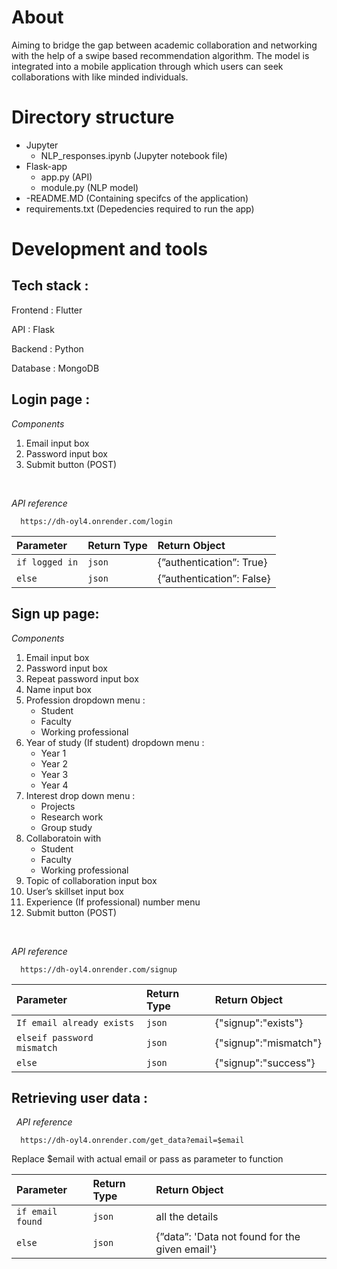 # About

Aiming to bridge the gap between academic collaboration and networking with the help of a swipe based recommendation algorithm. The model is integrated into a mobile application through which users can seek collaborations with like minded individuals.  

# Directory structure
- Jupyter
  - NLP_responses.ipynb (Jupyter notebook file)
- Flask-app
  - app.py (API)
  - module.py (NLP model)
- -README.MD (Containing specifcs of the application)
- requirements.txt (Depedencies required to run the app)
 

# Development and tools

## Tech stack :

Frontend : Flutter

API : Flask

Backend : Python 

Database : MongoDB

## Login page :
*Components*

1. Email input box
2. Password input box
3. Submit button (POST)

&nbsp;

*API reference*

```http (POST)
  https://dh-oyl4.onrender.com/login
```

| Parameter | Return Type     | Return Object                  |
| :-------- | :------- | :-------------------------------- |
| `if logged in`      | `json` | {”authentication”: True}|
| `else`      | `json` | {”authentication”: False}|



## Sign up page:

*Components*

1. Email input box
2. Password input box
3. Repeat password input box
4. Name input box
5. Profession dropdown menu :
    - Student
    - Faculty
    - Working professional
6. Year of study (If student) dropdown menu :
    - Year 1
    - Year 2
    - Year 3
    - Year 4
7. Interest drop down menu :
    - Projects
    - Research work
    - Group study
8. Collaboratoin with
    - Student
    - Faculty
    - Working professional
9. Topic of collaboration input box
10. User’s skillset input box
11. Experience (If professional) number menu 
12. Submit button (POST)

&nbsp;

*API reference*

```http (POST)
  https://dh-oyl4.onrender.com/signup
```

| Parameter | Return Type     | Return Object                      |
| :-------- | :------- | :-------------------------------- |
| `If email already exists`      | `json` | {"signup":"exists"} |
| `elseif password mismatch`      | `json` | {"signup":"mismatch"} |
| `else`      | `json` | {"signup":"success"} |


## Retrieving user data :

&nbsp;
*API reference*

```http (GET)
  https://dh-oyl4.onrender.com/get_data?email=$email
```

Replace $email with actual email or pass as parameter to function

| Parameter | Return Type     | Return Object                  |
| :-------- | :------- | :-------------------------------- |
| `if email found`      | `json` | all the details|
| `else`      | `json` | {”data”: 'Data not found for the given email'}|




